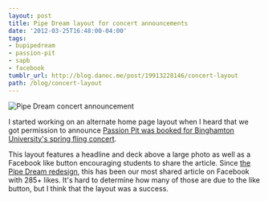 ```yaml
---
layout: post
title: Pipe Dream layout for concert announcements
date: '2012-03-25T16:48:00-04:00'
tags:
- bupipedream
- passion-pit
- sapb
- facebook
tumblr_url: http://blog.danoc.me/post/19913228146/concert-layout
path: /blog/concert-layout
---
```


![Pipe Dream concert announcement](/img/posts/pipe-dream-concert-layout.png)

I started working on an alternate home page layout when I heard that we got permission to announce [Passion Pit was booked for Binghamton University's spring fling concert](http://www.bupipedream.com/news/9130/passion-pit-to-headline-spring-fling/).

This layout features a headline and deck above a large photo as well as a Facebook like button encouraging students to share the article. Since [the Pipe Dream redesign](http://blog.danoc.me/2012/03/04/from-college-publisher-to-wordpress.html), this has been our most shared article on Facebook with 285+ likes. It's hard to determine how many of those are due to the like button, but I think that the layout was a success.
